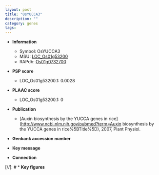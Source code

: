```yaml
---
layout: post
title: "OsYUCCA3"
description: ""
category: genes
tags: 
---
```


* **Information**  
    + Symbol: OsYUCCA3  
    + MSU: [LOC_Os01g53200](http://rice.plantbiology.msu.edu/cgi-bin/ORF_infopage.cgi?orf=LOC_Os01g53200)  
    + RAPdb: [Os01g0732700](http://rapdb.dna.affrc.go.jp/viewer/gbrowse_details/irgsp1?name=Os01g0732700)  

* **PSP score**  
    + LOC_Os01g53200.1: 0.0028 

* **PLAAC score**  
    + LOC_Os01g53200.1: 0 

* **Publication**  
    + [Auxin biosynthesis by the YUCCA genes in rice](http://www.ncbi.nlm.nih.gov/pubmed?term=Auxin biosynthesis by the YUCCA genes in rice%5BTitle%5D), 2007, Plant Physiol.

* **Genbank accession number**  

* **Key message**  

* **Connection**  

[//]: # * **Key figures**  


